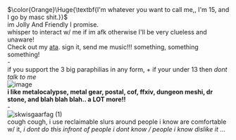 # 
<br> $\color{Orange}\Huge{\textbf{I'm whatever you want to call me,, I'm 15, and I go by masc shit.}}$
<br> im Jolly And Friendly I promise. 
<br> whisper to interact w/ me if im afk otherwise I'll be very clueless and unaware!
<br> Check out my [ata](https://clickclique.atabook.org/). sign it, send me music!!! something, something something!
<br> -
<br> if you support the 3 big paraphilias in any form, + if your under 13 then *dont talk to me*
<br> ![image](https://github.com/user-attachments/assets/9e618cbd-56e7-4f79-8a80-900242f36b86)
<br> **i like metalocalypse, metal gear, postal, cof, ffxiv, dungeon meshi, dr stone, and blah blah blah.. a LOT more!!**
<br> -
<br>![skwisgaarfag (1)](https://github.com/user-attachments/assets/3af67dbb-2f21-456f-a059-e81b49bb82c6)
<br> cough cough, i use reclaimable slurs around people i know are comfortable w/ it, *i dont do this infront of people i dont know / people i know dislike it* ...
